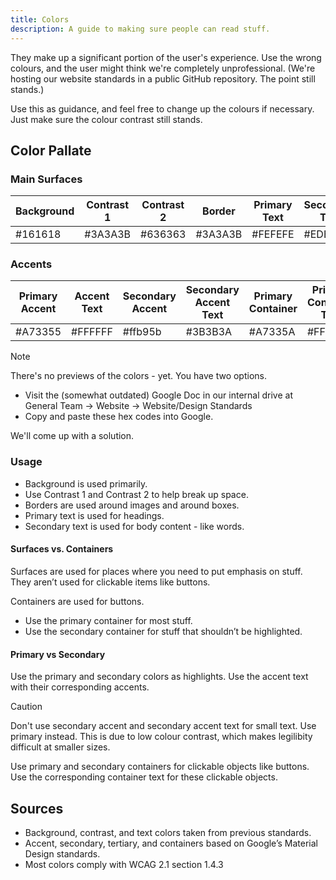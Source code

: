 ```yaml
---
title: Colors
description: A guide to making sure people can read stuff.
---
```


They make up a significant portion of the user's experience.
Use the wrong colours, and the user might think we're completely unprofessional.
(We're hosting our website standards in a public GitHub repository. The point still stands.)

Use this as guidance, and feel free to change up the colours if necessary. Just make sure the colour contrast still stands. 
## Color Pallate
### Main Surfaces

Background | Contrast 1 | Contrast 2 | Border | Primary Text | Secondary Text | Surfaces
-|-|-|-|-|-|-|
#161618 | #3A3A3B | #636363 | #3A3A3B | #FEFEFE | #EDEDED | #FEFBFF

### Accents
Primary Accent | Accent Text | Secondary Accent | Secondary Accent Text | Primary Container | Primary Container Text | Secondary Container | Secondary Container Text
-|-|-|-|-|-|-|-
#A73355 | #FFFFFF | #ffb95b | #3B3B3A | #A7335A | #FFD9DF | #643f00 | #ffddb6

> [!NOTE]  
> There's no previews of the colors - yet. You have two options.
> - Visit the (somewhat outdated) Google Doc in our internal drive at General Team -> Website -> Website/Design Standards
> - Copy and paste these hex codes into Google.
> 
> We'll come up with a solution.

### Usage
- Background is used primarily.
- Use Contrast 1 and Contrast 2 to help break up space.
- Borders are used around images and around boxes.
- Primary text is used for headings.
- Secondary text is used for body content - like words.

#### Surfaces vs. Containers
Surfaces are used for places where you need to put emphasis on stuff. They aren’t used for clickable items like buttons.

Containers are used for buttons. 
- Use the primary container for most stuff.
- Use the secondary container for stuff that shouldn’t be highlighted. 

#### Primary vs Secondary
Use the primary and secondary colors as highlights. Use the accent text with their corresponding accents. 
> [!CAUTION]
> Don't use secondary accent and secondary accent text for small text. Use primary instead.
> This is due to low colour contrast, which makes legilibity difficult at smaller sizes. 

Use primary and secondary containers for clickable objects like buttons. Use the corresponding container text for these clickable objects. 
## Sources
- Background, contrast, and text colors taken from previous standards. 
- Accent, secondary, tertiary, and containers based on Google’s Material Design standards. 
- Most colors comply with WCAG 2.1 section 1.4.3

